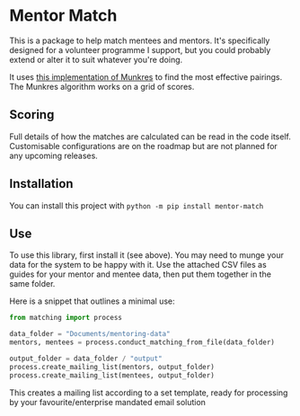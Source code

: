 # Mentor Match

This is a package to help match mentees and mentors. It's specifically designed for a volunteer programme I support, but you could probably extend or alter it to suit whatever you're doing.

It uses [this implementation of Munkres](https://github.com/bmc/munkres) to find the most effective pairings. The Munkres algorithm works on a grid of scores.

## Scoring

Full details of how the matches are calculated can be read in the code itself. Customisable configurations are on the 
roadmap but are not planned for any upcoming releases.

## Installation

You can install this project with `python -m pip install mentor-match`

## Use

To use this library, first install it (see above). You may need to munge your data for the system to be happy with it. 
Use the attached CSV files as guides for your mentor and mentee data, then put them together in the same folder.

Here is a snippet that outlines a minimal use:

```python
from matching import process

data_folder = "Documents/mentoring-data"
mentors, mentees = process.conduct_matching_from_file(data_folder)

output_folder = data_folder / "output"
process.create_mailing_list(mentors, output_folder)
process.create_mailing_list(mentees, output_folder)
```
This creates a mailing list according to a set template, ready for processing by your favourite/enterprise mandated 
email solution